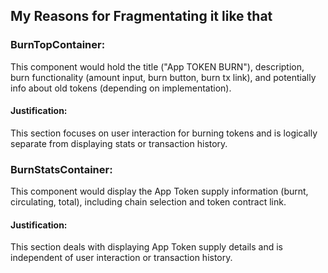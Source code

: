 ## My Reasons for Fragmentating it like that

### BurnTopContainer:

This component would hold the title ("App TOKEN BURN"), description, burn functionality (amount input, burn button, burn tx link), and potentially info about old tokens (depending on implementation).

#### Justification:

This section focuses on user interaction for burning tokens and is logically separate from displaying stats or transaction history.

### BurnStatsContainer:

This component would display the App Token supply information (burnt, circulating, total), including chain selection and token contract link.

#### Justification:

This section deals with displaying App Token supply details and is independent of user interaction or transaction history.
